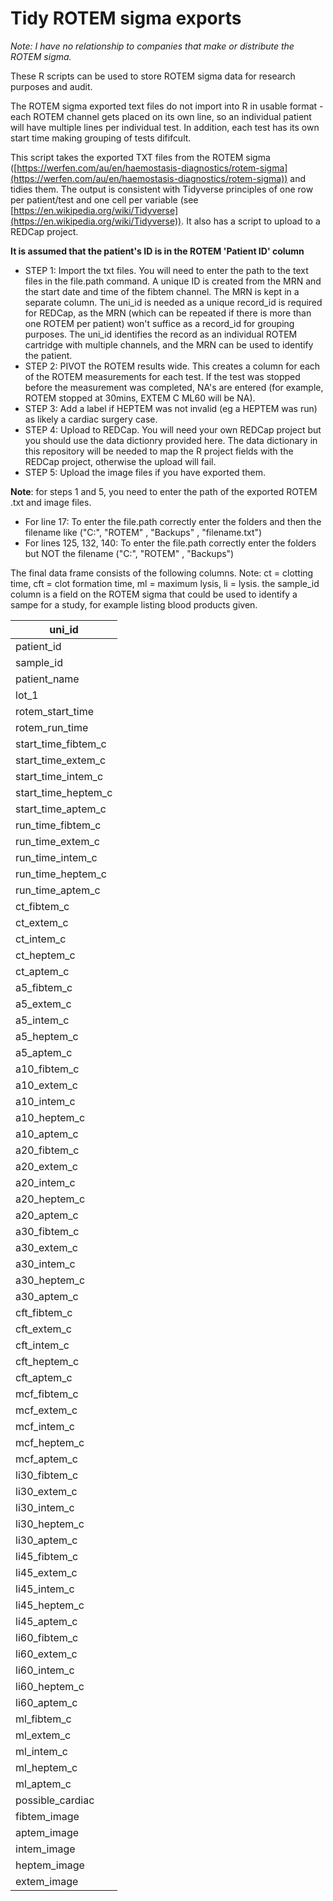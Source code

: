 # Tidy ROTEM sigma exports

*Note: I have no relationship to companies that make or distribute the ROTEM sigma.*

These R scripts can be used to store ROTEM sigma data for research purposes and audit. 


The ROTEM sigma exported text files do not import into R in usable format - each ROTEM channel gets placed on its own line, so an individual patient will have multiple lines per individual test. In addition, each test has its own start time making grouping of tests dififcult. 

This script takes the exported TXT files from the ROTEM sigma ([https://werfen.com/au/en/haemostasis-diagnostics/rotem-sigma](https://werfen.com/au/en/haemostasis-diagnostics/rotem-sigma)) and tidies them. The output is consistent with Tidyverse principles of one row per patient/test and one cell per variable (see [https://en.wikipedia.org/wiki/Tidyverse](https://en.wikipedia.org/wiki/Tidyverse)). It also has a script to upload to a REDCap project. 

  
**It is assumed that the patient's ID is in the ROTEM 'Patient ID' column**


*   STEP 1: Import the txt files. You will need to enter the path to the text files in the file.path command. A unique ID is created from the MRN and the start date and time of the fibtem channel. The MRN is kept in a separate column. The uni\_id is needed as a unique record\_id is required for REDCap, as the MRN (which can be repeated if there is more than one ROTEM per patient) won't suffice as a record\_id for grouping purposes. The uni\_id identifies the record as an individual ROTEM cartridge with multiple channels, and the MRN can be used to identify the patient. 
*   STEP 2: PIVOT the ROTEM results wide. This creates a column for each of the ROTEM measurements for each test. If the test was stopped before the measurement was completed, NA's are entered (for example, ROTEM stopped at 30mins, EXTEM C ML60 will be NA).
*   STEP 3: Add a label if HEPTEM was not invalid (eg a HEPTEM was run) as likely a cardiac surgery case.
*   STEP 4: Upload to REDCap. You will need your own REDCap project but you should use the data dictionry provided here. The data dictionary in this repository will be needed to map the R project fields with the REDCap project, otherwise the upload will fail. 
*   STEP 5: Upload the image files if you have exported them.

  

**Note**: for steps 1 and 5, you need to enter the path of the exported ROTEM .txt and image files.

*   For line 17: To enter the file.path correctly enter the folders and then the filename like ("C:", "ROTEM" , "Backups" , "filename.txt")
*   For lines 125, 132, 140: To enter the file.path correctly enter the folders but NOT the filename ("C:", "ROTEM" , "Backups")

  

The final data frame consists of the following columns. Note: ct = clotting time, cft = clot formation time, ml = maximum lysis, li = lysis. the sample_id column is a field on the ROTEM sigma that could be used to identify a sampe for a study, for example listing blood products given. 

| uni\_id |
| --- |
| patient\_id |
| sample\_id |
| patient\_name |
| lot\_1 |
| rotem\_start\_time |
| rotem\_run\_time |
| start\_time\_fibtem\_c |
| start\_time\_extem\_c |
| start\_time\_intem\_c |
| start\_time\_heptem\_c |
| start\_time\_aptem\_c |
| run\_time\_fibtem\_c |
| run\_time\_extem\_c |
| run\_time\_intem\_c |
| run\_time\_heptem\_c |
| run\_time\_aptem\_c |
| ct\_fibtem\_c |
| ct\_extem\_c |
| ct\_intem\_c |
| ct\_heptem\_c |
| ct\_aptem\_c |
| a5\_fibtem\_c |
| a5\_extem\_c |
| a5\_intem\_c |
| a5\_heptem\_c |
| a5\_aptem\_c |
| a10\_fibtem\_c |
| a10\_extem\_c |
| a10\_intem\_c |
| a10\_heptem\_c |
| a10\_aptem\_c |
| a20\_fibtem\_c |
| a20\_extem\_c |
| a20\_intem\_c |
| a20\_heptem\_c |
| a20\_aptem\_c |
| a30\_fibtem\_c |
| a30\_extem\_c |
| a30\_intem\_c |
| a30\_heptem\_c |
| a30\_aptem\_c |
| cft\_fibtem\_c |
| cft\_extem\_c |
| cft\_intem\_c |
| cft\_heptem\_c |
| cft\_aptem\_c |
| mcf\_fibtem\_c |
| mcf\_extem\_c |
| mcf\_intem\_c |
| mcf\_heptem\_c |
| mcf\_aptem\_c |
| li30\_fibtem\_c |
| li30\_extem\_c |
| li30\_intem\_c |
| li30\_heptem\_c |
| li30\_aptem\_c |
| li45\_fibtem\_c |
| li45\_extem\_c |
| li45\_intem\_c |
| li45\_heptem\_c |
| li45\_aptem\_c |
| li60\_fibtem\_c |
| li60\_extem\_c |
| li60\_intem\_c |
| li60\_heptem\_c |
| li60\_aptem\_c |
| ml\_fibtem\_c |
| ml\_extem\_c |
| ml\_intem\_c |
| ml\_heptem\_c |
| ml\_aptem\_c |
| possible\_cardiac |
| fibtem\_image |
| aptem\_image |
| intem\_image |
| heptem\_image |
| extem\_image |
